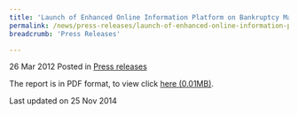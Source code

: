 ```yaml
---
title: 'Launch of Enhanced Online Information Platform on Bankruptcy Matters for Bankrupts and Creditors - Press Release'
permalink: /news/press-releases/launch-of-enhanced-online-information-platform-on-bankruptcy-matters-for-bankrupts-and-creditors
breadcrumb: 'Press Releases'

---
```



26 Mar 2012 Posted in [Press releases](/news/press-releases)

The report is in PDF format, to view click [here (0.01MB)](/files/news/press-releases/2012/03/linkclickbb98.pdf).


<p class="right-side-updated">Last updated on 25 Nov 2014</p>
